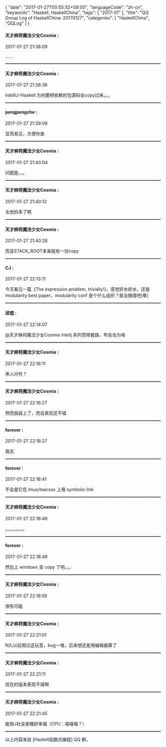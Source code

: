 {
  "date": "2017-01-27T00:55:32+08:00",
  "languageCode": "zh-cn",
  "keywords": "Haskell, HaskellChina",
  "tags": [
    "2017-01"
  ],
  "title": "QQ Group Log of HaskellChina: 20170127",
  "categories": [
    "HaskellChina", "QQLog"
  ]
}



#### 天才麻将魔法少女Cosmia :

<span class="article-duration">2017-01-27 21:38:09</span>

......

<hr style="border-top: 1px dotted grey;width:99%"/>



#### 天才麻将魔法少女Cosmia :

<span class="article-duration">2017-01-27 21:38:36</span>

intelliJ-Haskell 为何要把依赖的包源码全copy过来。。。

<hr style="border-top: 1px dotted grey;width:99%"/>



#### pengpengche :

<span class="article-duration">2017-01-27 21:39:09</span>

显而易见，方便你查

<hr style="border-top: 1px dotted grey;width:99%"/>



#### 天才麻将魔法少女Cosmia :

<span class="article-duration">2017-01-27 21:40:04</span>

问题是。。。

<hr style="border-top: 1px dotted grey;width:99%"/>



#### 天才麻将魔法少女Cosmia :

<span class="article-duration">2017-01-27 21:40:12</span>

太他妈多了啊

<hr style="border-top: 1px dotted grey;width:99%"/>



#### 天才麻将魔法少女Cosmia :

<span class="article-duration">2017-01-27 21:40:28</span>

而且STACK_ROOT本来就有一份copy

<hr style="border-top: 1px dotted grey;width:99%"/>



#### CJ :

<span class="article-duration">2017-01-27 22:13:11</span>

今天看见一篇《The expression problem, trivially!》，感觉好水好水，还是 modularity best paper，modularity conf 是个什么组织？我没搞错吧[晕]

<hr style="border-top: 1px dotted grey;width:99%"/>



#### 邱焜 :

<span class="article-duration">2017-01-27 22:14:07</span>

@天才麻将魔法少女Cosmia intelij 系列惯用套路，布吉岛为啥

<hr style="border-top: 1px dotted grey;width:99%"/>



#### 天才麻将魔法少女Cosmia :

<span class="article-duration">2017-01-27 22:16:11</span>

黑人问号？

<hr style="border-top: 1px dotted grey;width:99%"/>



#### 天才麻将魔法少女Cosmia :

<span class="article-duration">2017-01-27 22:16:27</span>

然而我装上了，而且表现还不错

<hr style="border-top: 1px dotted grey;width:99%"/>



#### forever :

<span class="article-duration">2017-01-27 22:18:27</span>

我去

<hr style="border-top: 1px dotted grey;width:99%"/>



#### forever :

<span class="article-duration">2017-01-27 22:18:41</span>

不会是它在 linux/macosx 上用 symbolic link

<hr style="border-top: 1px dotted grey;width:99%"/>



#### 天才麻将魔法少女Cosmia :

<span class="article-duration">2017-01-27 22:18:49</span>

。。。。。。。。。

<hr style="border-top: 1px dotted grey;width:99%"/>



#### forever :

<span class="article-duration">2017-01-27 22:18:49</span>

然后上 windows 变 copy 了吧。。。

<hr style="border-top: 1px dotted grey;width:99%"/>



#### 天才麻将魔法少女Cosmia :

<span class="article-duration">2017-01-27 22:18:56</span>

很有可能

<hr style="border-top: 1px dotted grey;width:99%"/>



#### 天才麻将魔法少女Cosmia :

<span class="article-duration">2017-01-27 22:21:01</span>

N久以前用过这玩意，bug一堆，后来想还是用编辑器算了

<hr style="border-top: 1px dotted grey;width:99%"/>



#### 天才麻将魔法少女Cosmia :

<span class="article-duration">2017-01-27 22:21:11</span>

现在的版本表现不错啊

<hr style="border-top: 1px dotted grey;width:99%"/>



#### 天才麻将魔法少女Cosmia :

<span class="article-duration">2017-01-27 22:21:45</span>

能用J社全家桶好幸福（CPU：喵喵喵？）

<hr style="border-top: 1px dotted grey;width:99%"/>




以上内容来自 [Haskell函数式编程] QQ 群。

